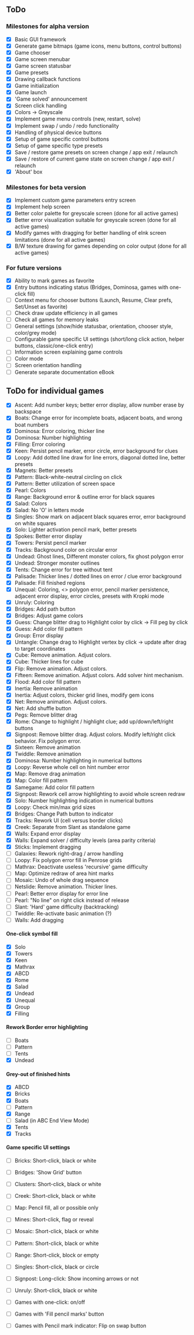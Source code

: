 ## ToDo

### Milestones for alpha version

- [X] Basic GUI framework
- [X] Generate game bitmaps (game icons, menu buttons, control buttons)
- [X] Game chooser
- [X] Game screen menubar
- [X] Game screen statusbar
- [X] Game presets
- [X] Drawing callback functions
- [X] Game initialization
- [X] Game launch
- [X] 'Game solved' announcement
- [X] Screen click handling
- [X] Colors -> Greyscale
- [X] Implement game menu controls (new, restart, solve)
- [X] Implement swap / undo / redo functionality
- [X] Handling of physical device buttons
- [X] Setup of game specific control buttons
- [X] Setup of game specific type presets
- [X] Save / restore game presets on screen change / app exit / relaunch
- [X] Save / restore of current game state on screen change / app exit / relaunch
- [X] 'About' box

### Milestones for beta version

- [X] Implement custom game parameters entry screen
- [X] Implement help screen
- [X] Better color palette for greyscale screen (done for all active games)
- [X] Better error visualization suitable for greyscale screen (done for all active games)
- [X] Modify games with dragging for better handling of eInk screen limitations (done for all active games)
- [X] B/W texture drawing for games depending on color output (done for all active games)

### For future versions

- [X] Ability to mark games as favorite
- [X] Entry buttons indicating status (Bridges, Dominosa, games with one-click fill)
- [ ] Context menu for chooser buttons (Launch, Resume, Clear prefs, Set/Unset as favorite)
- [ ] Check draw update efficiency in all games
- [ ] Check all games for memory leaks
- [ ] General settings (show/hide statusbar, orientation, chooser style, color/grey mode)
- [ ] Configurable game specific UI settings (short/long click action, helper buttons, classic/one-click entry)
- [ ] Information screen explaining game controls
- [ ] Color mode
- [ ] Screen orientation handling
- [ ] Generate separate documentation eBook

## ToDo for individual games

- [X] Ascent: Add number keys; better error display, allow number erase by backspace
- [X] Boats: Change error for incomplete boats, adjacent boats, and wrong boat numbers
- [X] Dominosa: Error coloring, thicker line
- [X] Dominosa: Number highlighting 
- [X] Filling: Error coloring
- [X] Keen: Persist pencil marker, error circle, error background for clues
- [X] Loopy: Add dotted line draw for line errors, diagonal dotted line, better presets
- [X] Magnets: Better presets
- [X] Pattern: Black-white-neutral circling on click
- [X] Pattern: Better utilization of screen space
- [X] Pearl: Colors
- [X] Range: Background error & outline error for black squares
- [X] Salad: Colors
- [X] Salad: No 'O' in letters mode
- [X] Singles: Show mark on adjacent black squares error, error background on white squares
- [X] Solo: Lighter activation pencil mark, better presets
- [X] Spokes: Better error display
- [X] Towers: Persist pencil marker
- [X] Tracks: Background color on circular error
- [X] Undead: Ghost lines, Different monster colors, fix ghost polygon error
- [X] Undead: Stronger monster outlines
- [X] Tents: Change error for tree without tent
- [X] Palisade: Thicker lines / dotted lines on error / clue error background
- [X] Palisade: Fill finished regions
- [X] Unequal: Coloring, <> polygon error, pencil marker persistence, adjacent error display, error circles, presets with Kropki mode
- [X] Unruly: Coloring
- [X] Bridges: Add path button
- [X] Bridges: Adjust game colors
- [X] Guess: Change blitter drag to Highlight color by click -> Fill peg by click
- [X] Guess: Add color fill pattern
- [X] Group: Error display
- [X] Untangle: Change drag to Highlight vertex by click -> update after drag to target coordinates
- [X] Cube: Remove animation. Adjust colors.
- [X] Cube: Thicker lines for cube
- [X] Flip: Remove animation. Adjust colors.
- [X] Fifteen: Remove animation. Adjust colors. Add solver hint mechanism.
- [X] Flood: Add color fill pattern
- [X] Inertia: Remove animation
- [X] Inertia: Adjust colors, thicker grid lines, modify gem icons
- [X] Net: Remove animation. Adjust colors.
- [X] Net: Add shuffle button
- [X] Pegs: Remove blitter drag
- [X] Rome: Change to highlight / highlight clue; add up/down/left/right buttons
- [X] Signpost: Remove blitter drag. Adjust colors. Modify left/right click behavior. Fix polygon error.
- [X] Sixteen: Remove animation
- [X] Twiddle: Remove animation
- [X] Dominosa: Number highlighting in numerical buttons
- [X] Loopy: Reverse whole cell on hint number error
- [X] Map: Remove drag animation
- [X] Map: Color fill pattern
- [X] Samegame: Add color fill pattern
- [X] Signpost: Rework cell arrow highlighting to avoid whole screen redraw
- [X] Solo: Number highlighting indication in numerical buttons
- [X] Loopy: Check min/max grid sizes
- [X] Bridges: Change Path button to indicator
- [X] Tracks: Rework UI (cell versus border clicks)
- [X] Creek: Separate from Slant as standalone game
- [X] Walls: Expand error display
- [X] Walls: Expand solver / difficulty levels (area parity criteria)
- [x] Sticks: Implement dragging
- [ ] Galaxies: Rework right-drag / arrow handling
- [ ] Loopy: Fix polygon error fill in Penrose grids
- [ ] Mathrax: Deactivate useless 'recursive' game difficulty
- [ ] Map: Optimize redraw of area hint marks
- [ ] Mosaic: Undo of whole drag sequence
- [ ] Netslide: Remove animation. Thicker lines.
- [ ] Pearl: Better error display for error line
- [ ] Pearl: "No line" on right click instead of release
- [ ] Slant: 'Hard' game difficulty (backtracking)
- [ ] Twiddle: Re-activate basic animation (?)
- [ ] Walls: Add dragging

#### One-click symbol fill

- [X] Solo
- [X] Towers
- [X] Keen
- [X] Mathrax
- [X] ABCD
- [X] Rome
- [X] Salad
- [X] Undead
- [X] Unequal
- [X] Group
- [X] Filling

#### Rework Border error highlighting

- [ ] Boats
- [ ] Pattern
- [ ] Tents
- [X] Undead

#### Grey-out of finished hints

- [X] ABCD
- [X] Bricks
- [X] Boats
- [ ] Pattern
- [X] Range
- [ ] Salad (in ABC End View Mode)
- [X] Tents
- [X] Tracks

#### Game specific UI settings

- [ ] Bricks: Short-click, black or white
- [ ] Bridges: 'Show Grid' button
- [ ] Clusters: Short-click, black or white
- [ ] Creek: Short-click, black or white
- [ ] Map: Pencil fill, all or possible only
- [ ] Mines: Short-click, flag or reveal
- [ ] Mosaic: Short-click, black or white
- [ ] Pattern: Short-click, black or white
- [ ] Range: Short-click, block or empty
- [ ] Singles: Short-click, black or circle
- [ ] Signpost: Long-click: Show incoming arrows or not
- [ ] Unruly: Short-click, black or white
- [ ] Games with one-click: on/off
- [ ] Games with 'Fill pencil marks' button
- [ ] Games with Pencil mark indicator: Flip on swap button

